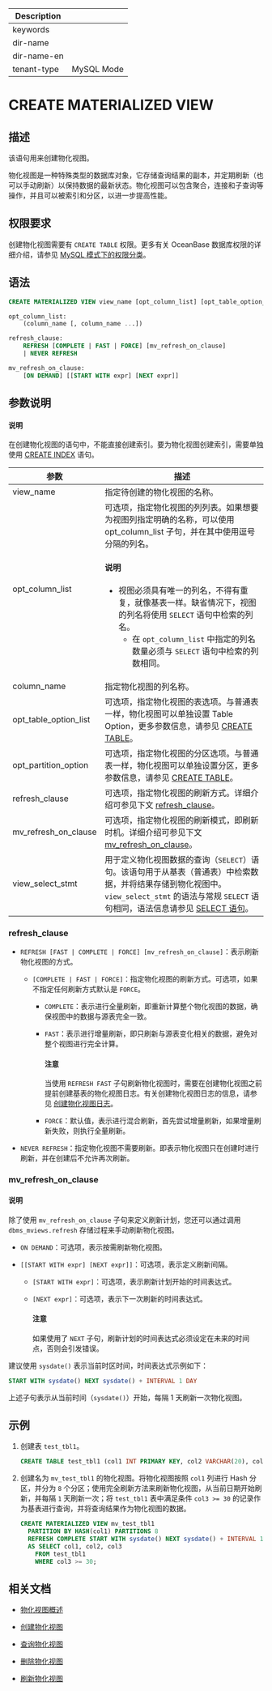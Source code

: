 | Description   |                 |
|---------------|-----------------|
| keywords      |                 |
| dir-name      |                 |
| dir-name-en   |                 |
| tenant-type   | MySQL Mode      |

# CREATE MATERIALIZED VIEW

## 描述

该语句用来创建物化视图。

物化视图是一种特殊类型的数据库对象，它存储查询结果的副本，并定期刷新（也可以手动刷新）以保持数据的最新状态。物化视图可以包含聚合，连接和子查询等操作，并且可以被索引和分区，以进一步提高性能。

## 权限要求

创建物化视图需要有 `CREATE TABLE` 权限。更多有关 OceanBase 数据库权限的详细介绍，请参见 [MySQL 模式下的权限分类](../../../../../600.manage/500.security-and-permissions/300.access-control/200.user-and-permission/200.permission-of-mysql-mode/100.permission-classification-of-mysql.md)。

## 语法

```sql
CREATE MATERIALIZED VIEW view_name [opt_column_list] [opt_table_option_list] [opt_partition_option] [refresh_clause] AS view_select_stmt;

opt_column_list:
    (column_name [, column_name ...])

refresh_clause:
    REFRESH [COMPLETE | FAST | FORCE] [mv_refresh_on_clause]
    | NEVER REFRESH

mv_refresh_on_clause:
    [ON DEMAND] [[START WITH expr] [NEXT expr]] 
```

## 参数说明

<main id="notice" type='explain'>
  <h4>说明</h4>
  <p>在创建物化视图的语句中，不能直接创建索引。要为物化视图创建索引，需要单独使用 <a href="2200.create-index-of-mysql-mode.md">CREATE INDEX</a> 语句。</p>
</main>

|       **参数**        |       **描述**           |
|-----------------------|--------------------------|
| view_name             | 指定待创建的物化视图的名称。|
| opt_column_list       | 可选项，指定物化视图的列列表。如果想要为视图列指定明确的名称，可以使用 opt_column_list 子句，并在其中使用逗号分隔的列名。<main id="notice" type='explain'><h4>说明</h4><p><ul><li>视图必须具有唯一的列名，不得有重复，就像基表一样。缺省情况下，视图的列名将使用 <code>SELECT</code> 语句中检索的列名。<ul><li>在 <code>opt_column_list</code> 中指定的列名数量必须与 <code>SELECT</code> 语句中检索的列数相同。</li></ul></p></main>|
| column_name           | 指定物化视图的列名称。|
| opt_table_option_list | 可选项，指定物化视图的表选项。与普通表一样，物化视图可以单独设置 Table Option，更多参数信息，请参见 [CREATE TABLE](2600.create-table-of-mysql-mode.md)。|
| opt_partition_option  | 可选项，指定物化视图的分区选项。与普通表一样，物化视图可以单独设置分区，更多参数信息，请参见 [CREATE TABLE](2600.create-table-of-mysql-mode.md)。|
| refresh_clause        | 可选项，指定物化视图的刷新方式。详细介绍可参见下文 [refresh_clause](#refresh_clause)。|
| mv_refresh_on_clause  | 可选项，指定物化视图的刷新模式，即刷新时机。详细介绍可参见下文 [mv_refresh_on_clause](#mv_refresh_on_clause)。|
| view_select_stmt      | 用于定义物化视图数据的查询（`SELECT`）语句。该语句用于从基表（普通表）中检索数据，并将结果存储到物化视图中。`view_select_stmt` 的语法与常规 `SELECT` 语句相同，语法信息请参见 [SELECT 语句](8100.select-of-mysql-mode/100.select-of-mysql-mode.md)。|

### refresh_clause

* `REFRESH [FAST | COMPLETE | FORCE] [mv_refresh_on_clause]`：表示刷新物化视图的方式。

  * `[COMPLETE | FAST | FORCE]`：指定物化视图的刷新方式。可选项，如果不指定任何刷新方式默认是 `FORCE`。

    * `COMPLETE`：表示进行全量刷新，即重新计算整个物化视图的数据，确保视图中的数据与源表完全一致。

    * `FAST`：表示进行增量刷新，即只刷新与源表变化相关的数据，避免对整个视图进行完全计算。

      <main id="notice" type='notice'>
        <h4>注意</h4>
        <p>当使用 <code>REFRESH FAST</code> 子句刷新物化视图时，需要在创建物化视图之前提前创建基表的物化视图日志。有关创建物化视图日志的信息，请参见 <a href="../../../../300.database-object-management/100.manage-object-of-mysql-mode/600.manage-views-of-mysql-mode/200.manage-materialized-views-of-mysql-mode/200.materialized-views-log-of-mysql-mode/200.create-materialized-views-log-of-mysql-mode.md">创建物化视图日志</a>。</p>
      </main>

    * `FORCE`：默认值，表示进行混合刷新，首先尝试增量刷新，如果增量刷新失败，则执行全量刷新。

* `NEVER REFRESH`：指定物化视图不需要刷新。即表示物化视图只在创建时进行刷新，并在创建后不允许再次刷新。

### mv_refresh_on_clause

<main id="notice" type='explain'>
  <h4>说明</h4>
  <p>除了使用 <code>mv_refresh_on_clause</code> 子句来定义刷新计划，您还可以通过调用 <code>dbms_mviews.refresh</code> 存储过程来手动刷新物化视图。</p>
</main>

* `ON DEMAND`：可选项，表示按需刷新物化视图。

* `[[START WITH expr] [NEXT expr]]`：可选项，表示定义刷新间隔。

  * `[START WITH expr]`：可选项，表示刷新计划开始的时间表达式。
  * `[NEXT expr]`：可选项，表示下一次刷新的时间表达式。

    <main id="notice" type='notice'>
      <h4>注意</h4>
      <p>如果使用了 <code>NEXT</code> 子句，刷新计划的时间表达式必须设定在未来的时间点，否则会引发错误。</p>
    </main>

建议使用 `sysdate()` 表示当前时区时间，时间表达式示例如下：

```sql
START WITH sysdate() NEXT sysdate() + INTERVAL 1 DAY
```

上述子句表示从当前时间（`sysdate()`）开始，每隔 1 天刷新一次物化视图。

## 示例

1. 创建表 `test_tbl1`。

    ```sql
    CREATE TABLE test_tbl1 (col1 INT PRIMARY KEY, col2 VARCHAR(20), col3 INT, col4 INT);
    ```

2. 创建名为 `mv_test_tbl1` 的物化视图。将物化视图按照 `col1` 列进行 Hash 分区，并分为 `8` 个分区；使用完全刷新方法来刷新物化视图，从当前日期开始刷新，并每隔 `1` 天刷新一次；将 `test_tbl1` 表中满足条件 `col3 >= 30` 的记录作为基表进行查询，并将查询结果作为物化视图的数据。

    ```sql
    CREATE MATERIALIZED VIEW mv_test_tbl1 
      PARTITION BY HASH(col1) PARTITIONS 8
      REFRESH COMPLETE START WITH sysdate() NEXT sysdate() + INTERVAL 1 DAY
      AS SELECT col1, col2, col3
        FROM test_tbl1
        WHERE col3 >= 30;
    ```

## 相关文档

* [物化视图概述](../../../../300.database-object-management/100.manage-object-of-mysql-mode/600.manage-views-of-mysql-mode/200.manage-materialized-views-of-mysql-mode/100.materialized-views-of-mysql-mode/100.materialized-views-overview-of-mysql-mode.md)

* [创建物化视图](../../../../300.database-object-management/100.manage-object-of-mysql-mode/600.manage-views-of-mysql-mode/200.manage-materialized-views-of-mysql-mode/100.materialized-views-of-mysql-mode/200.create-materialized-views-of-mysql-mode.md)

* [查询物化视图](../../../../300.database-object-management/100.manage-object-of-mysql-mode/600.manage-views-of-mysql-mode/200.manage-materialized-views-of-mysql-mode/100.materialized-views-of-mysql-mode/300.view-materialized-views-of-mysql-mode.md)

* [删除物化视图](../../../../300.database-object-management/100.manage-object-of-mysql-mode/600.manage-views-of-mysql-mode/200.manage-materialized-views-of-mysql-mode/100.materialized-views-of-mysql-mode/400.delete-materialized-views-of-mysql-mode.md)

* [刷新物化视图](../../../../300.database-object-management/100.manage-object-of-mysql-mode/600.manage-views-of-mysql-mode/200.manage-materialized-views-of-mysql-mode/100.materialized-views-of-mysql-mode/500.refresh-materialized-views-of-mysql-mode.md)

